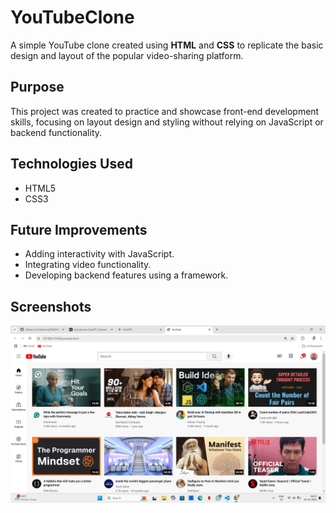 # YouTubeClone
A simple YouTube clone created using **HTML** and **CSS** to replicate the basic design and layout of the popular video-sharing platform.  
## Purpose  
This project was created to practice and showcase front-end development skills, focusing on layout design and styling without relying on JavaScript or backend functionality.  
## Technologies Used
- HTML5  
- CSS3  
## Future Improvements
- Adding interactivity with JavaScript.  
- Integrating video functionality.  
- Developing backend features using a framework.
## Screenshots
![Design ScreenShot](Youtube/Screenshot.png)
